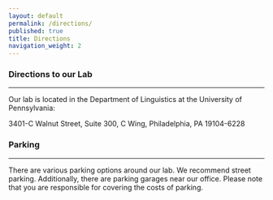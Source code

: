 ```yaml
---
layout: default
permalink: /directions/
published: true
title: Directions
navigation_weight: 2
---
```


### Directions to our Lab

***

Our lab is located in the Department of Linguistics at the University of Pennsylvania:

3401-C Walnut Street, Suite 300, C Wing, Philadelphia, PA 19104-6228


### Parking

***

There are various parking options around our lab. We recommend street parking. Additionally, there are parking garages near our office. Please note that you are responsible for covering the costs of parking.

